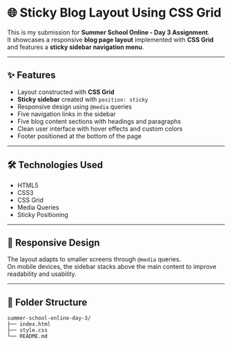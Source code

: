 # 🌐 Sticky Blog Layout Using CSS Grid

This is my submission for **Summer School Online - Day 3 Assignment**.  
It showcases a responsive **blog page layout** implemented with **CSS Grid** and features a **sticky sidebar navigation menu**.

---

## ✨ Features

- Layout constructed with **CSS Grid**
- **Sticky sidebar** created with `position: sticky`
- Responsive design using `@media` queries
- Five navigation links in the sidebar
- Five blog content sections with headings and paragraphs
- Clean user interface with hover effects and custom colors
- Footer positioned at the bottom of the page

---

## 🛠️ Technologies Used

- HTML5
- CSS3
- CSS Grid
- Media Queries
- Sticky Positioning

---

## 📱 Responsive Design

The layout adapts to smaller screens through `@media` queries.  
On mobile devices, the sidebar stacks above the main content to improve readability and usability.

---

## 📁 Folder Structure

```plaintext
summer-school-online-day-3/
├── index.html
├── style.css
└── README.md